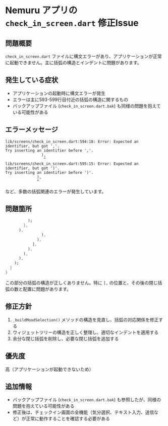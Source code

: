 # Nemuru アプリの `check_in_screen.dart` 修正Issue

## 問題概要
`check_in_screen.dart` ファイルに構文エラーがあり、アプリケーションが正常に起動できません。主に括弧の構造とインデントに問題があります。

## 発生している症状
- アプリケーションの起動時に構文エラーが発生
- エラーは主に593-599行目付近の括弧の構造に関するもの
- バックアップファイル (`check_in_screen.dart.bak`) も同様の問題を抱えている可能性がある

## エラーメッセージ
```
lib/screens/check_in_screen.dart:594:18: Error: Expected an identifier, but got ','.
Try inserting an identifier before ','.
                ),
                 ^
lib/screens/check_in_screen.dart:595:15: Error: Expected an identifier, but got ')'.
Try inserting an identifier before ')'.
              ),
              ^
```
など、多数の括弧関連のエラーが発生しています。

## 問題箇所
```dart
          );
        },
      ),
                ),
              ),
            ],
          ),
        ),
      ),
    );
  }
}
```

この部分の括弧の構造が正しくありません。特に `],` の位置と、その後の閉じ括弧の数と配置に問題があります。

## 修正方針
1. `_buildMoodSelection()` メソッドの構造を見直し、括弧の対応関係を修正する
2. ウィジェットツリーの構造を正しく整理し、適切なインデントを適用する
3. 余分な閉じ括弧を削除し、必要な閉じ括弧を追加する

## 優先度
高（アプリケーションが起動できないため）

## 追加情報
- バックアップファイル (`check_in_screen.dart.bak`) も参照したが、同様の問題を抱えている可能性がある
- 修正後は、チェックイン画面の全機能（気分選択、テキスト入力、送信など）が正常に動作することを確認する必要がある

